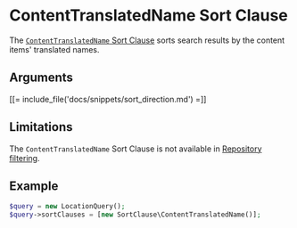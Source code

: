 # ContentTranslatedName Sort Clause

The [`ContentTranslatedName` Sort Clause](https://github.com/ibexa/core/blob/main/src/contracts/Repository/Values/Content/Query/SortClause/ContentTranslatedName.php)
sorts search results by the content items' translated names.

## Arguments

[[= include_file('docs/snippets/sort_direction.md') =]]

## Limitations

The `ContentTranslatedName` Sort Clause is not available in [Repository filtering](search_api.md#repository-filtering).

## Example

``` php
$query = new LocationQuery();
$query->sortClauses = [new SortClause\ContentTranslatedName()];
```
